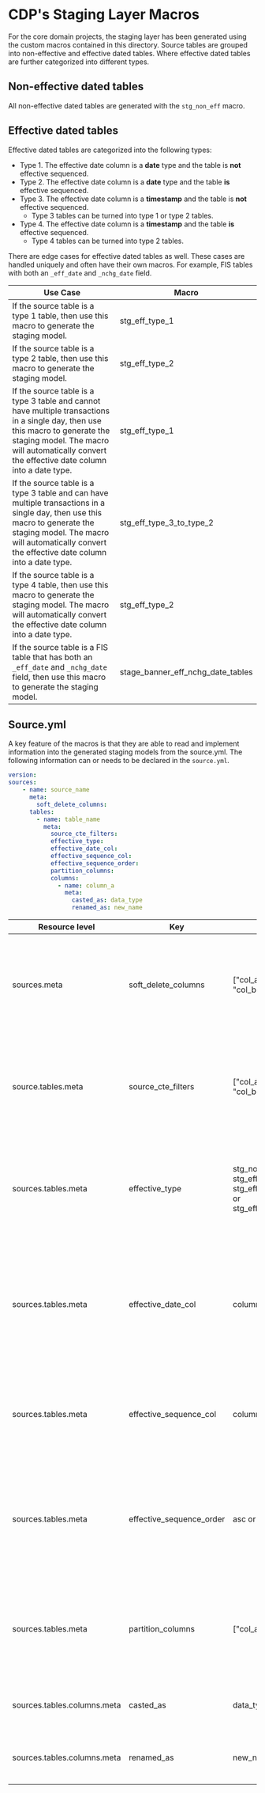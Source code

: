 # CDP's Staging Layer Macros
For the core domain projects, the staging layer has been generated using the custom macros contained in this directory. Source tables are grouped into non-effective and effective dated tables. Where effective dated tables are further categorized into different types.

## Non-effective dated tables
All non-effective dated tables are generated with the `stg_non_eff` macro.

## Effective dated tables
Effective dated tables are categorized into the following types:
- Type 1. The effective date column is a **date** type and the table is **not** effective sequenced.
- Type 2. The effective date column is a **date** type and the table **is** effective sequenced.
- Type 3. The effective date column is a **timestamp** and the table is **not** effective sequenced.
  - Type 3 tables can be turned into type 1 or type 2 tables.
- Type 4. The effective date column is a **timestamp** and the table **is** effective sequenced.
  - Type 4 tables can be turned into type 2 tables.

There are edge cases for effective dated tables as well. These cases are handled uniquely and often have their own macros. For example, FIS tables with both an `_eff_date` and `_nchg_date` field.

| Use Case | Macro |
|---|---|
| If the source table is a type 1 table, then use this macro to generate the staging model. | stg_eff_type_1 |
| If the source table is a type 2 table, then use this macro to generate the staging model. | stg_eff_type_2 |
| If the source table is a type 3 table and cannot have multiple transactions in a single day, then use this macro to generate the staging model. The macro will automatically convert the effective date column into a date type. | stg_eff_type_1 |
| If the source table is a type 3 table and can have multiple transactions in a single day, then use this macro to generate the staging model. The macro will automatically convert the effective date column into a date type. | stg_eff_type_3_to_type_2 |
| If the source table is a type 4 table, then use this macro to generate the staging model. The macro will automatically convert the effective date column into a date type. | stg_eff_type_2 |
| If the source table is a FIS table that has both an `_eff_date` and `_nchg_date` field, then use this macro to generate the staging model. | stage_banner_eff_nchg_date_tables |

## Source.yml
A key feature of the macros is that they are able to read and implement information into the generated staging models from the source.yml. The following information can or needs to be declared in the `source.yml`.

```yaml
version:
sources:
    - name: source_name
      meta:
        soft_delete_columns:
      tables:
        - name: table_name
          meta:
            source_cte_filters:
            effective_type:
            effective_date_col:
            effective_sequence_col:
            effective_sequence_order:
            partition_columns:
            columns:
              - name: column_a
                meta:
                  casted_as: data_type
                  renamed_as: new_name
```

| Resource level | Key | Value(s) | Description |
|---|---|---|---|
| sources.meta | soft_delete_columns | ["col_a is condition", "col_b is condition"] | Optional.<br>Implements the specified conditions on the `source` CTE's `where` clause for all of the source tables generated by a staging macro.<br><br>EX: ["_fivetran_deleted != true", "dml_ind != 'D'"] |
| source.tables.meta | source_cte_filters | ["col_a is condition", "col_b is condition"] | Optional.<br>Implements the specified conditions on the `source` CTE's `where` clause for all of the source tables generated by a staging macro.<br><br>EX: ["setid = 'SCCMP'", "coas_code = 'X'"] |
| sources.tables.meta | effective_type | stg_non_eff,<br>stg_eff_type_1,<br>stg_eff_type_2,<br>or stg_eff_type_3_to_type_2 | Required for tables that should be generated from a staging macro.<br>Identifies which staging macro should be used.<br>If not specified, then defaults to `stg_non_eff`.<br>Case sensitive. Must match macro name exactly. |
| sources.tables.meta | effective_date_col | column_name | Required for: `stg_eff_type_1`, `stg_eff_type_2`, `stg_eff_type_3_to_type_2`<br>This column identifies which column is tracking the transaction date.<br>This column will always be automatically casted as a date in the macro.<br>If this column has been renamed, use the original name. |
| sources.tables.meta | effective_sequence_col | column_name | Required for: `stg_eff_type_2`<br>This column identifies which column is tracking the transaction sequence for a single day.<br>If this column has been renamed, use the original name. |
| sources.tables.meta | effective_sequence_order | asc or desc | Required for: `stg_eff_type_2`<br>If the greatest effective sequence reflects the last transaction of the day, then use asc.<br>If the smallest effective sequence reflects the last transaction of the day, then use desc.<br>Case sensitive. Must be in all lower case. |
| sources.tables.meta | partition_columns | ["col_a", "col_b", ...] | Required for: `stg_eff_type_1`, `stg_eff_type_2`, `stg_eff_type_3_to_type_2`<br>This column identifies what columns the table should be partitioned by.<br>If a column has been renamed, use the original name. |
| sources.tables.columns.meta | casted_as | data_type | Optional.<br>If a column should be recasted, then declare the data type is should be casted as. |
| sources.tables.columns.meta | renamed_as | new_name | Optional.<br>If a column should be renamed, then declare the new name it should be renamed to. |
